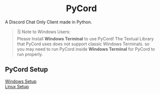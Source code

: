 <h1 align="center">PyCord</h1>
A Discord Chat Only Client made in Python.


> 🗒️ Note to Windows Users:\
> Please Install **Windows Terminal** to use PyCord! The Textual Library that PyCord uses does not support classic Windows Terminals. so you may need to run PyCord inside **Windows Terminal** for PyCord to run properly.

## PyCord Setup
[Windows Setup](https://github.com/PyTsun/PyCord/blob/main/windows-setup.md)\
[Linux Setup](https://github.com/PyTsun/PyCord/blob/main/linux-setup.md)

